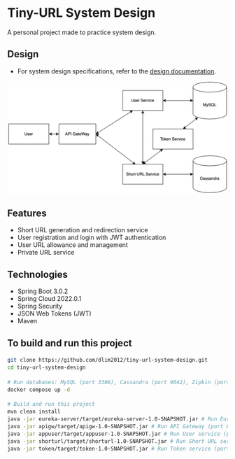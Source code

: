 # Tiny-URL System Design
A personal project made to practice system design.

## Design
* For system design specifications, refer to the [design documentation](https://github.com/dlim2012/tiny-url-system-design/blob/main/Design%20doc.pdf).

<p align="center">
  <img src="diagram.png" width="700" title="hover text">
</p>

## Features
* Short URL generation and redirection service
* User registration and login with JWT authentication
* User URL allowance and management
* Private URL service

## Technologies
* Spring Boot 3.0.2
* Spring Cloud 2022.0.1
* Spring Security
* JSON Web Tokens (JWT)
* Maven

## To build and run this project
```bash
git clone https://github.com/dlim2012/tiny-url-system-design.git
cd tiny-url-system-design

# Run databases: MySQL (port 3306), Cassandra (port 9042), Zipkin (port 9411)
docker compose up -d

# Build and run this project
mvn clean install
java -jar eureka-server/target/eureka-server-1.0-SNAPSHOT.jar # Run Eureka Server (port 8761)
java -jar apigw/target/apigw-1.0-SNAPSHOT.jar # Run API Gateway (port 80)
java -jar appuser/target/appuser-1.0-SNAPSHOT.jar # Run User service (port 8081)
java -jar shorturl/target/shorturl-1.0-SNAPSHOT.jar # Run Short URL service (port 8082)
java -jar token/target/token-1.0-SNAPSHOT.jar # Run Token service (port 8083)
```

